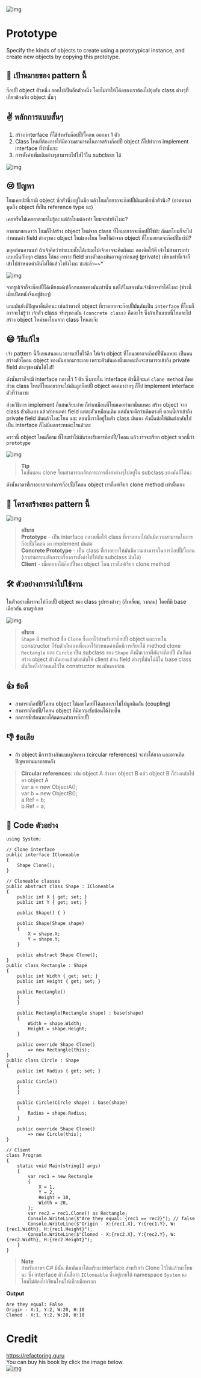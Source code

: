 ![img](assets/prototype/prototype-mini.png)
# Prototype
Specify the kinds of objects to create using a prototypical instance, and create new objects by copying this prototype.

## 🎯 เป้าหมายของ pattern นี้
ก๊อปปี้ object ตัวหนึ่ง ออกไปเป็นอีกตัวหนึ่ง โดยไม่ทำให้โค้ดของเราต้องไปยุ่งกับ class ต่างๆที่เกี่ยวข้องกับ object นั้นๆ

## ✌ หลักการแบบสั้นๆ
1. สร้าง interface ที่ใช้สำหรับก๊อปปี้/โคลน ออกมา 1 ตัว
2. Class ไหนที่ต้องการให้มีความสามารถในการสร้างก๊อปปี้ object ก็ไปทำการ implement interface ที่ว่านั้นซะ
3. การตั้งค่าเพิ่มเติมต่างๆสามารถไปใส่ไว้ใน subclass ได้

![img](assets/prototype/prototype.png)

## 😢 ปัญหา
โยมเคยปะที่เรามี object ซักตัวนึ่งอยู่ในมือ แล้วโยมก็อยากจะก๊อปปี้มันมาอีกซักตัวนึง? (อาตตามาพูดถึง object ที่เป็น reference type นะ)

เคยหรือไม่เคยอาตามาไม่รู้ละ แต่ถ้าโยมต้องทำ โยมจะทำยังไงละ?

อาตามาขอเดาว่า โยมก็ไปสร้าง object ใหม่จาก class ที่โยมอยากจะก๊อปปี้ใช่ปะ ถัดมาโยมก็จะไปกำหนดค่า field ต่างๆของ object ใหม่ของโยม โดยใช้ค่าจาก object ที่โยมอยากจะก๊อปปี้มาชิมิ?

หยุดก่อนอานนท์ ถ้าเจ้าคิดว่าทำแบบนั้นได้เสมอไปเจ้าอาจจะคิดผิดนะ ลองคิดให้ดี เจ้าไม่สามารถทำแบบนั้นกับทุก class ได้นะ เพราะ field บางตัวของมันอาจถูกซ่อนอยู่ (private) เพียงเท่านี้เจ้าก็เข้าไปกำหนดค่ามันไม่ได้แล้วไงยังไงละ ชะล่ะล๊า~~*

![img](assets/prototype/prototype-comic-1-en.png)

จากรูปเจ้าก็จะก๊อปปี้ได้เพียงแค่เปลือกนอกของมันเท่านั้น แต่ไส้ในของมันเจ้ามิอาจทำได้ไงละ (ช่วงนี้เมียเปิดหนังจีนอยู่ข้างๆ)

แถมมันยังมีปัญหาอื่นอีกนะ เช่นถ้าบางที object ที่เราอยากจะก๊อปปี้มันดันเป็น `interface` ที่โยมก็อาจจะไม่รู้ว่า เจ้าตัว class จริงๆของมัน `(concrete class)` คืออะไร ซึ่งถ้าเป็นแบบนี้โยมจะไปสร้าง object ใหม่ของโยมจาก class ไหนละจ๊ะ

## 😄 วิธีแก้ไข
เจ้า pattern นี้ก็เลยเสนอแนวการแก้ไขไว้คือ ให้เจ้า object ที่โยมอยากจะก๊อปปี้นั่นแหละ เป็นคนสร้างตัวโคลน object ของมันออกมาซะเลย เพราะตัวมันเองนั่นแหละถึงจะสามารถเข้าถึง private field ต่างๆของมันได้ไง!!

ดังนั้นเราก็จะมี interface กลางไว้ 1 ตัว ซึ่งภายใน interface ตัวนี้ก็จะแค่ `clone method` ก็พอ ส่วน class ไหนที่โยมอยากจะให้มันถูกก๊อปปี้ object ออกมาง่ายๆ ก็ไป implement interface ตัวที่ว่ามาซะ

ส่วนวิธีการ implement ก็แสนเรียบง่าย ก็ทำเหมือนที่โยมเคยทำมานั่นแหละ สร้าง object จาก class ตัวมันเอง แล้วกำหนดค่า field แต่ละตัวเหมือนเดิม แต่มันจะดีกว่าเดิมตรงที่ ตอนนี้เราเข้าถึง private field มันแล้วไงละโยม และ ตอนนี้เราก็อยู่ในตัว class มันเอง ดังนั้นต่อให้มันส่งกลับไปเป็น interface ก็ไม่มีผลกระทบอะไรแล้วละ

คราวนี้ object ไหนก็ตาม ที่โยมทำให้มันรองรับการก๊อปปี้/โคลน แล้ว เราจะเรียก object พวกนี้ว่า `prototype`

![img](assets/prototype/prototype-comic-2-en.png)

> **Tip**  
ในขั้นตอน clone โยมสามารถผลักภาระการตั้งค่าต่างๆไปอยู่ใน subclass ของมันก็ได้นะ

ดังนั้นเวลาที่เราอยากจะทำการก๊อปปี้/โคลน object เราก็แค่เรียก clone method เท่านั้นเอง

## 📌 โครงสร้างของ pattern นี้
![img](assets/prototype/structure.png)

> **อธิบาย**  
**Prototype** - เป็น interface กลางเพื่อให้ class ที่เราอยากให้มันมีความสามารถในการก๊อปปี้/โคลน มา implement มันต่อ  
**Concrete Prototype** - เป็น class ที่เราอยากให้มันมีความสามารถในการก๊อปปี้/โคลน (เราสามารถผลักภาระเรื่องการตั้งค่าไปให้กับ subclass มันได้)  
**Client** - เมื่ออยากได้ก๊อปปี้ของ object ไหน เราก็แค่เรียก clone method


## 🛠 ตัวอย่างการนำไปใช้งาน
ในตัวอย่างนี้เราจะไปก๊อปปี้ object ของ class รูปทรงต่างๆ (สี่เหลี่ยม, วงกลม) โดยที่มี base เดียวกัน ตามรูปเลย

![img](assets/prototype/example.png)
> **อธิบาย**  
`Shape` มี method ชื่อ `Clone` ซึ่งเอาไว้สำหรับทำก๊อปปี้ object และภายใน constructor ก็รับตัวมันเองเพื่อเอาไว้กำหนดค่าเมื่อมีการเรียกใช้ method clone  
`Rectangle` และ `Circle` เป็น subclass ของ `Shape` ดังนั้นเวลาที่มันจะก๊อปปี้ มันก็แค่สร้าง object ตัวมันเองแล้วส่งกลับให้ client ส่วน field ต่างๆที่มันไม่มีใน base class มันก็แค่ไปกำหนดไว้ใน constructor ของมันเองก่อน

## 👍 ข้อดี
* สามารถก๊อปปี้/โคลน object ได้เลยโดยที่โค้ดของเราไม่ไปผูกติดกัน (coupling)
* สามารถก๊อปปี้/โคลน object ที่มีความซับซ้อนได้ง่ายขึ้น
* ลดการซ้ำซ้อนของโค้ดตอนทำการก๊อปปี้

## 👎 ข้อเสีย
* ถ้า object มีการอ้างกันแบบงูกินหาง (circular references) จะทำได้ยาก และอาจเกิดปัญหาตามมาภายหลัง
> **Circular references**: เช่น object A อ้างหา object B แล้ว object B ก็อ้างกลับไปหา object A  
var a = new ObjectA();  
var b = new ObjectB();  
a.Ref = b;  
b.Ref = a;

## ‍‍📝 Code ตัวอย่าง
```
using System;

// Clone interface
public interface ICloneable
{
    Shape Clone();
}

// Cloneable classes
public abstract class Shape : ICloneable
{
    public int X { get; set; }
    public int Y { get; set; }

    public Shape() { }

    public Shape(Shape shape)
    {
        X = shape.X;
        Y = shape.Y;
    }

    public abstract Shape Clone();
}
public class Rectangle : Shape
{
    public int Width { get; set; }
    public int Height { get; set; }

    public Rectangle()
    {
    }

    public Rectangle(Rectangle shape) : base(shape)
    {
        Width = shape.Width;
        Height = shape.Height;
    }

    public override Shape Clone()
        => new Rectangle(this);
}
public class Circle : Shape
{
    public int Radius { get; set; }

    public Circle()
    {
    }

    public Circle(Circle shape) : base(shape)
    {
        Radius = shape.Radius;
    }

    public override Shape Clone()
        => new Circle(this);
}

// Client
class Program
{
    static void Main(string[] args)
    {
        var rec1 = new Rectangle
        {
            X = 1,
            Y = 2,
            Height = 10,
            Width = 20,
        };
        var rec2 = rec1.Clone() as Rectangle;
        Console.WriteLine($"Are they equal: {rec1 == rec2}"); // false
        Console.WriteLine($"Origin - X:{rec1.X}, Y:{rec1.Y}, W:{rec1.Width}, H:{rec1.Height}");
        Console.WriteLine($"Cloned - X:{rec2.X}, Y:{rec2.Y}, W:{rec2.Width}, H:{rec2.Height}");
    }
}
```
> **Note**  
สำหรับภาษา C# มีนั้น ทีมพัฒนาได้เตรียม interface สำหรับทำ Clone ไว้ให้แล้วนะโยมนะ ซึ่ง interface ตัวนั้นชื่อว่า `ICloneable` ซึ่งอยู่ภายใต้ namespace `System` นะ โยมไม่ต้องไปเขียนใหม่ให้เมื่อยมือหรอก

**Output**
```
Are they equal: False
Origin - X:1, Y:2, W:20, H:10
Cloned - X:1, Y:2, W:20, H:10
```

# Credit
https://refactoring.guru  
You can buy his book by click the image below.  
[![img](https://refactoring.guru/images/patterns/book/web-cover-en.png)](https://refactoring.guru/design-patterns/book#buy-now)  